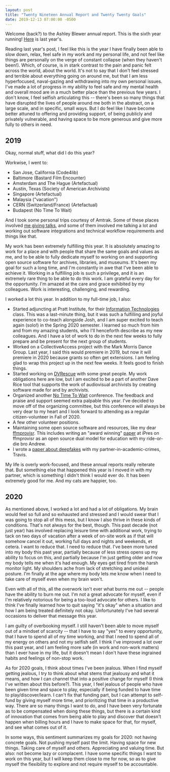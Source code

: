 ```yaml
---
layout: post
title: "Twenty Nineteen Annual Report and Twenty Twenty Goals"
date: 2019-12-13 07:00:00 -0500
---
```


Welcome (back?) to the Ashley Blewer annual report. This is the sixth year running! [Here](https://bits.ashleyblewer.com/blog/2018/12/20/twenty-nineteen-annual-report/) is last year's. 

Reading last year's post, I feel like this is the year I have finally been able to slow down, relax, feel safe in my work and my personal life, and not feel like things are personally on the verge of constant collapse (when they haven't been!). Which, of course, is in stark contrast to the pain and panic felt across the world, about the world. It's not to say that I don't feel stressed and terrible about everything going on around me, but that I am less hyperfocused, naval-gazing and withdrawing into my own personal issues. I've made a lot of progress in my ability to feel safe and my mental health and overall mood are in a much better place than the previous few years. I don't know, I feel selfish articulating this -- there's been so many things that have disrupted the lives of people around me both in the abstract, on a large scale, and in specific, small ways. But I do feel like I have become better attuned to offering and providing support, of being publicly and privately vulnerable, and having space to be more generous and give more fully to others in need.

## 2019

Okay, normal stuff, what did I do this year?

Workwise, I went to:
- San Jose, California (Code4lib)
- Baltimore (Bastard Film Encounter)
- Amsterdam and The Hague (Artefactual)
- Austin, Texas (Society of American Archivists)
- Singapore (Artefactual)
- Malaysia ("vacation")
- CERN (Switzerland/France) (Artefactual)
- Budapest (No Time To Wait)

And I took some personal trips courtesy of Amtrak. Some of these places involved [me giving talks](https://bits.ashleyblewer.com/talks/), and some of them involved me talking a lot and working out software integrations and technical workflow requirements and things like that.

My work has been extremely fulfilling this year. It is absolutely amazing to work for a place and with people that share the same goals and values as me, and to be able to fully dedicate myself to working on and supporting open source software for archives, libraries, and museums. It's been my goal for such a long time, and I'm constantly in awe that I've been able to achieve it. Working in a fulfilling job is such a privilege, and it is an extremely rare thing to be able to do this work. I am grateful every day for the opportunity. I'm amazed at the care and grace exhibited by my colleagues. Work is interesting, challenging, and rewarding. 

I worked a lot this year. In addition to my full-time job, I also:
- Started adjuncting at Pratt Institute, for their [Information Technologies](https://github.com/hadro/654fa19) class. This was a last-minute thing, but it was such a fulfilling and joyful experience to co-teach alongside Josh, and I am super excited to teach again (solo!) in the Spring 2020 semester. I learned so much from him and from my amazing students, who I'll henceforth describe as my new colleagues. And I have a lot of work to do in the next few weeks to fully prepare and be present for the next group of students.
- Worked on a CollectiveAccess project with the Mark Morris Dance Group. Last year, I said this would premiere in 2019, but now it will premiere in 2020 because grants so often get extensions. I am feeling glad to wrap this project up in the next few weeks. It feels good to finish things.
- Started working on [DVRescue](https://www.mipops.org/dvrescue/) with some great people. My work obligations here are low, but I am excited to be a part of another Dave Rice tool that supports the work of audiovisual archivists by creating software made for and by archivists.
- Organized another [No Time To Wait](https://mediaarea.net/NoTimeToWait4) conference. The feedback and praise and support seemed extra palpable this year. I've decided to move off of the organizing committee, but this conference will always be very dear to my heart and I look forward to attending as a regular citizen-volunteer in Fall of 2020.
- A few other volunteer positions.
- Maintaining some open source software and resources, like my dear [ffmprovisr](https://amiaopensource.github.io/ffmprovisr/). This includes writing an "award winning" [paper](https://bits.ashleyblewer.com/talks/) at iPres on ffmprovisr as an open source dual model for education with my ride-or-die bro Andrew.
- I wrote a [paper about deepfakes](https://www.degruyter.com/downloadpdf/j/opis.2019.3.issue-1/opis-2019-0003/opis-2019-0003.pdf) with my partner-in-academic-crimes, Travis.

My life is overly work-focused, and these annual reports really reiterate that. But something else that happened this year is I moved in with my partner, which is something I didn't think I would ever do. It has been extremely good for me. And my cats are happier, too.

## 2020

As mentioned above, I worked a lot and had a lot of obligations. My brain would feel so full and so exhausted and stressed and I would swear that I was going to stop all of this mess, but I know I also thrive in these kinds of conditions. That's not always for the best, though. This past decade (not just year) has involved replacing leisure time with additional work, trying to tack on two days of vacation after a week of on-site work as if that will somehow cancel it out, working full days and nights and weekends, et cetera. I want to reduce that. I need to reduce that. I've been more tuned into my body this past year, partially because of less stress opens up my ability to focus on this, and partially because I'm just getting older and now my body tells me when it's had enough. My eyes get tired from the harsh monitor light. My shoulders ache from lack of stretching and unideal posture. I'm finally at the age where my body lets me know when I need to take care of myself even when my brain won't.

Even with all of this, all the overwork isn't ever what burns me out -- people have the ability to burn me out. I'm not a great advocate for myself, even if I'm relatively notorious for being a too-loud advocate for others. I like to think I've finally learned how to quit saying "it's okay" when a situation and how I am being treated definitely not okay. Unfortunately I've had several occasions to deliver that message this year.

I am guilty of overbooking myself. I still haven't been able to move myself out of a mindset of scarcity -- that I have to say "yes" to every opportunity, that I have to spend all of my time working, and that I need to spend all of my energy on others and not my selfish self. I think I've improved a lot over this past year, and I am feeling more safe (in work and non-work matters) than I ever have in my life, but it doesn't mean I don't have these ingrained habits and feelings of non-stop work.

As for 2020 goals, I think about times I've been jealous. When I find myself getting jealous, I try to think about what stems that jealousy and what it means, and how I can channel that into a positive change for myself (I think I've written about this before?). This year, I feel jealous of people who have been given time and space to play, especially if being funded to have time to play/discover/learn. I can't fix that funding part, but I can attempt to self-fund by giving myself more time, and prioritizing that time in a productive way. There are so many things I want to do, and I have been very fortunate as to be compensated when doing these things, but there is a certain kind of innovation that comes from being able to play and discover that doesn't happen when billing hours and I have to make space for that, for myself, and see what comes out of it.

In some ways, this sentiment summarizes my goals for 2020: not having concrete goals. Not pushing myself past the limit. Having space for new things. Taking care of myself and others. Appreciating and valuing time. But also: not become lazy or complacent. I have some specific things I want to work on this year, but I will keep them close to me for now, so as to give myself the flexibility to explore and not require myself to be accountable.
